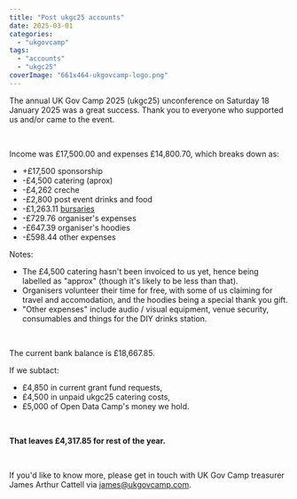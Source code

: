 ```yaml
---
title: "Post ukgc25 accounts"
date: 2025-03-01
categories: 
  - "ukgovcamp"
tags: 
  - "accounts"
  - "ukgc25"
coverImage: "661x464-ukgovcamp-logo.png"
---
```


The annual UK Gov Camp 2025 (ukgc25) unconference on Saturday 18 January 2025 was a great success. Thank you to everyone who supported us and/or came to the event.

 

Income was £17,500.00 and expenses £14,800.70, which breaks down as:

- +£17,500 sponsorship
- \-£4,500 catering (aprox)
- \-£4,262 creche
- \-£2,800 post event drinks and food
- \-£1,263.11 [bursaries](https://www.ukgovcamp.com/2024/12/19/ukgc25-bursary/)
- \-£729.76 organiser's expenses
- \-£647.39 organiser's hoodies
- \-£598.44 other expenses

Notes:

- The £4,500 catering hasn't been invoiced to us yet, hence being labelled as "approx" (though it's likely to be less than that).
- Organisers volunteer their time for free, with some of us claiming for travel and accomodation, and the hoodies being a special thank you gift.
- "Other expenses" include audio / visual equipment, venue security, consumables and things for the DIY drinks station.

 

The current bank balance is £18,667.85.

If we subtact:

- £4,850 in current grant fund requests,
- £4,500 in unpaid ukgc25 catering costs,
- £5,000 of Open Data Camp's money we hold.

 

**That leaves £4,317.85 for rest of the year.**

 

If you'd like to know more, please get in touch with UK Gov Camp treasurer James Arthur Cattell via [james@ukgovcamp.com](mailto:james@ukgovcamp.com).

